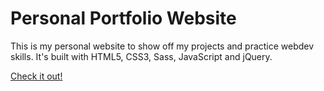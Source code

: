 # Personal Portfolio Website
This is my personal website to show off my projects and practice webdev skills. It's built with HTML5, CSS3, Sass, JavaScript and jQuery.

[Check it out!](https://github.com/MichaelReiter/michaelreiter.github.io)